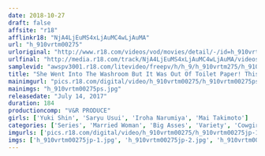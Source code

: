```yaml
---
date: 2018-10-27
draft: false
affsite: "r18"
afflinkr18: "NjA4LjEuMS4xLjAuMC4wLjAuMA"
url: "h_910vrtm00275"
urloriginal: "http://www.r18.com/videos/vod/movies/detail/-/id=h_910vrtm00275"
urlfinal: "http://media.r18.com/track/NjA4LjEuMS4xLjAuMC4wLjAuMA/videos/vod/movies/detail/-/id=h_910vrtm00275"
samplevid: "awspv3001.r18.com/litevideo/freepv/h/h_9/h_910vrtm275/h_910vrtm275_dmb_w.mp4"
title: "She Went Into The Washroom But It Was Out Of Toilet Paper! This Prim, Pretty Wife Walked Out With Her Beautiful Booty Exposed, And Her Neighbor Couldn't Help But Give Her A Quickie! Her Husband Must Not Have Fucked Her In Ages By The Way Her Hips Buck, Begging For More Cock! 2"
mainimgurl: "pics.r18.com/digital/video/h_910vrtm00275/h_910vrtm00275ps.jpg"
mainimgs: "h_910vrtm00275ps.jpg"
releasedate: "July 14, 2017"
duration: 184
productioncomp: "V&R PRODUCE"
girls: ['Yuki Shin', 'Saryu Usui', 'Iroha Narumiya', 'Mai Takimoto']
categories: ['Series', 'Married Woman', 'Big Asses', 'Variety', 'Cowgirl', 'Cheating Wife', 'Hi-Def']
imgurls: ['pics.r18.com/digital/video/h_910vrtm00275/h_910vrtm00275jp-1.jpg', 'pics.r18.com/digital/video/h_910vrtm00275/h_910vrtm00275jp-2.jpg', 'pics.r18.com/digital/video/h_910vrtm00275/h_910vrtm00275jp-3.jpg', 'pics.r18.com/digital/video/h_910vrtm00275/h_910vrtm00275jp-4.jpg', 'pics.r18.com/digital/video/h_910vrtm00275/h_910vrtm00275jp-5.jpg', 'pics.r18.com/digital/video/h_910vrtm00275/h_910vrtm00275jp-6.jpg', 'pics.r18.com/digital/video/h_910vrtm00275/h_910vrtm00275jp-7.jpg', 'pics.r18.com/digital/video/h_910vrtm00275/h_910vrtm00275jp-8.jpg', 'pics.r18.com/digital/video/h_910vrtm00275/h_910vrtm00275jp-9.jpg', 'pics.r18.com/digital/video/h_910vrtm00275/h_910vrtm00275jp-10.jpg', 'pics.r18.com/digital/video/h_910vrtm00275/h_910vrtm00275jp-11.jpg', 'pics.r18.com/digital/video/h_910vrtm00275/h_910vrtm00275jp-12.jpg', 'pics.r18.com/digital/video/h_910vrtm00275/h_910vrtm00275jp-13.jpg', 'pics.r18.com/digital/video/h_910vrtm00275/h_910vrtm00275jp-14.jpg', 'pics.r18.com/digital/video/h_910vrtm00275/h_910vrtm00275jp-15.jpg', 'pics.r18.com/digital/video/h_910vrtm00275/h_910vrtm00275jp-16.jpg', 'pics.r18.com/digital/video/h_910vrtm00275/h_910vrtm00275jp-17.jpg', 'pics.r18.com/digital/video/h_910vrtm00275/h_910vrtm00275jp-18.jpg', 'pics.r18.com/digital/video/h_910vrtm00275/h_910vrtm00275jp-19.jpg', 'pics.r18.com/digital/video/h_910vrtm00275/h_910vrtm00275jp-20.jpg']
imgs: ['h_910vrtm00275jp-1.jpg', 'h_910vrtm00275jp-2.jpg', 'h_910vrtm00275jp-3.jpg', 'h_910vrtm00275jp-4.jpg', 'h_910vrtm00275jp-5.jpg', 'h_910vrtm00275jp-6.jpg', 'h_910vrtm00275jp-7.jpg', 'h_910vrtm00275jp-8.jpg', 'h_910vrtm00275jp-9.jpg', 'h_910vrtm00275jp-10.jpg', 'h_910vrtm00275jp-11.jpg', 'h_910vrtm00275jp-12.jpg', 'h_910vrtm00275jp-13.jpg', 'h_910vrtm00275jp-14.jpg', 'h_910vrtm00275jp-15.jpg', 'h_910vrtm00275jp-16.jpg', 'h_910vrtm00275jp-17.jpg', 'h_910vrtm00275jp-18.jpg', 'h_910vrtm00275jp-19.jpg', 'h_910vrtm00275jp-20.jpg']
---
```


